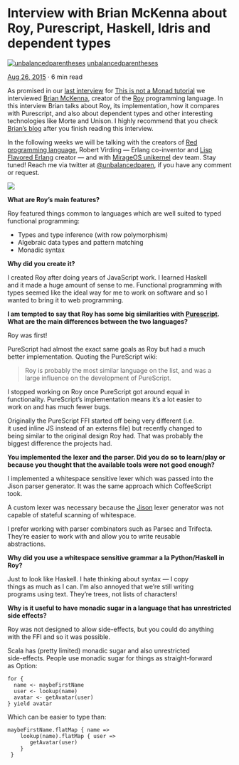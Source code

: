 # Interview with Brian McKenna about Roy, Purescript, Haskell, Idris and dependent types
[![unbalancedparentheses](https://miro.medium.com/fit/c/96/96/2*p2NbnNI4sEc75QvzOZ1gaA.jpeg)](https://notamonadtutorial.com/@federicocarrone?source=post_page-----63bb1289ea3d----------------------)
[unbalancedparentheses](https://notamonadtutorial.com/@federicocarrone?source=post_page-----63bb1289ea3d----------------------)


[Aug 26, 2015](https://notamonadtutorial.com/interview-with-brian-mckenna-about-roy-purescript-haskell-idris-and-dependent-types-63bb1289ea3d?source=post_page-----63bb1289ea3d----------------------) · 6 min read

As promised in our [last interview](https://medium.com/this-is-not-a-monad-tutorial/eric-merritt-erlang-and-distributed-systems-expert-gives-his-views-on-beam-languages-hindley-a09b15f53a2f) for [This is not a Monad tutorial](https://medium.com/this-is-not-a-monad-tutorial) we interviewed [Brian McKenna](https://github.com/puffnfresh), creator of the [Roy](http://roy.brianmckenna.org/) programming language. In this interview Brian talks about Roy, its implementation, how it compares with Purescript, and also about dependent types and other interesting technologies like Morte and Unison. I highly recommend that you check [Brian’s blog](http://brianmckenna.org/blog/) after you finish reading this interview.

In the following weeks we will be talking with the creators of [Red programming language](http://www.red-lang.org/), Robert Virding — Erlang co-inventor and [Lisp Flavored Erlang](http://lfe.io/) creator — and with [MirageOS unikernel](https://mirage.io/) dev team. Stay tuned! Reach me via twitter at [@unbalancedparen](https://twitter.com/unbalancedparen), if you have any comment or request.

![](https://miro.medium.com/max/500/1*vYf7TCGE19Gni5ssKXQaHA.png)

**What are Roy’s main features?**

Roy featured things common to languages which are well suited to typed  
functional programming:

-   Types and type inference (with row polymorphism)
-   Algebraic data types and pattern matching
-   Monadic syntax

**Why did you create it?**

I created Roy after doing years of JavaScript work. I learned Haskell  
and it made a huge amount of sense to me. Functional programming with  
types seemed like the ideal way for me to work on software and so I  
wanted to bring it to web programming.

**I am tempted to say that Roy has some big similarities with** [**Purescript**](http://www.purescript.org/)**. What are the main differences between the two languages?**

Roy was first!

PureScript had almost the exact same goals as Roy but had a much  
better implementation. Quoting the PureScript wiki:

>Roy is probably the most similar language on the list, and was a  
>large influence on the development of PureScript.

I stopped working on Roy once PureScript got around equal in  
functionality. PureScript’s implementation means it’s a lot easier to  
work on and has much fewer bugs.

Originally the PureScript FFI started off being very different (i.e.  
it used inline JS instead of an externs file) but recently changed to  
being similar to the original design Roy had. That was probably the  
biggest difference the projects had.

**You implemented the lexer and the parser. Did you do so to learn/play or because you thought that the available tools were not good enough?**

I implemented a whitespace sensitive lexer which was passed into the  
Jison parser generator. It was the same approach which CoffeeScript  
took.

A custom lexer was necessary because the [Jison](https://medium.com/this-is-not-a-monad-tutorial/interview-with-brian-mckenna-about-roy-purescript-haskell-idris-and-dependent-types-63bb1289ea3d) lexer generator was not  
capable of stateful scanning of whitespace.

I prefer working with parser combinators such as Parsec and Trifecta.  
They’re easier to work with and allow you to write reusable  
abstractions.

**Why did you use a whitespace sensitive grammar a la Python/Haskell in Roy?**

Just to look like Haskell. I hate thinking about syntax — I copy  
things as much as I can. I’m also annoyed that we’re still writing  
programs using text. They’re trees, not lists of characters!

**Why is it useful to have monadic sugar in a language that has unrestricted side effects?**

Roy was not designed to allow side-effects, but you could do anything  
with the FFI and so it was possible.

Scala has (pretty limited) monadic sugar and also unrestricted  
side-effects. People use monadic sugar for things as straight-forward  
as Option:

    for {  
      name <- maybeFirstName  
      user <- lookup(name)  
      avatar <- getAvatar(user)  
    } yield avatar

Which can be easier to type than:

    maybeFirstName.flatMap { name =>  
        lookup(name).flatMap { user =>  
           getAvatar(user)  
        }  
     }
